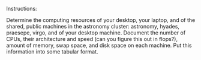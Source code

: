 Instructions:

Determine the computing resources of your desktop, your laptop, and of the shared,
public machines in the astronomy cluster: astronomy, hyades, praesepe, virgo, and
of your desktop machine. Document the number of CPUs, their architecture and speed
(can you figure this out in flops?), amount of memory, swap space, and disk space 
on each machine. Put this information into some tabular format.
